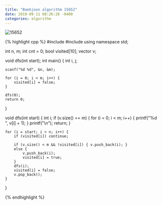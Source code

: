 ```yaml
---
title: "Baekjoon algorithm 15652"
date: 2019-09-11 08:26:28 -0400
categories: algorithm
---
```


![15652](https://user-images.githubusercontent.com/49894861/65002003-de20f100-d92c-11e9-9171-3f1193cfcec8.png)



{% highlight cpp %}
#include <cstdio>
#include <vector>
using namespace std;

int n, m;
int cnt = 0;
bool visited[10];
vector<int> v;

void dfs(int start);
int main() {
	int i, j;

	scanf("%d %d", &n, &m);

	for (i = 0; i < m; i++) {
		visited[i] = false;
	}

	dfs(0);
	return 0;
}

void dfs(int start) {
	int i;
	if (v.size() == m) {
		for (i = 0; i < m; i++) {
			printf("%d ", v[i] + 1);
		}
		printf("\n");
		return;
	}

	for (i = start; i < n; i++) {
		if (visited[i]) continue;

		if (v.size() < m && !visited[i]) { v.push_back(i); }
		else {
			v.push_back(i);
			visited[i] = true;
		}
		dfs(i);
		visited[i] = false;
		v.pop_back();
	}
}

{% endhighlight %}
